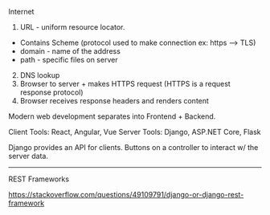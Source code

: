 Internet

1. URL - uniform resource locator.
- Contains Scheme (protocol used to make connection ex: https --> TLS)
- domain - name of the address
- path - specific files on server

2. DNS lookup
3. Browser to server + makes HTTPS request (HTTPS is a request response protocol)
4. Browser receives response headers and renders content


Modern web development separates into Frontend + Backend.

Client Tools: React, Angular, Vue
Server Tools: Django, ASP.NET Core, Flask

Django provides an API for clients. Buttons on a controller to interact w/ the server data.

***

REST Frameworks

https://stackoverflow.com/questions/49109791/django-or-django-rest-framework
